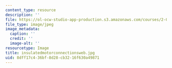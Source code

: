 ```yaml
---
content_type: resource
description: ''
file: https://ol-ocw-studio-app-production.s3.amazonaws.com/courses/2-007-design-and-manufacturing-i-spring-2009/8dff17c436bf8d28cb3216f630a49871_insulatedmotorconnectionsweb.jpg
file_type: image/jpeg
image_metadata:
  caption: ''
  credit: ''
  image-alt: ''
resourcetype: Image
title: insulatedmotorconnectionsweb.jpg
uid: 8dff17c4-36bf-8d28-cb32-16f630a49871
---
```

